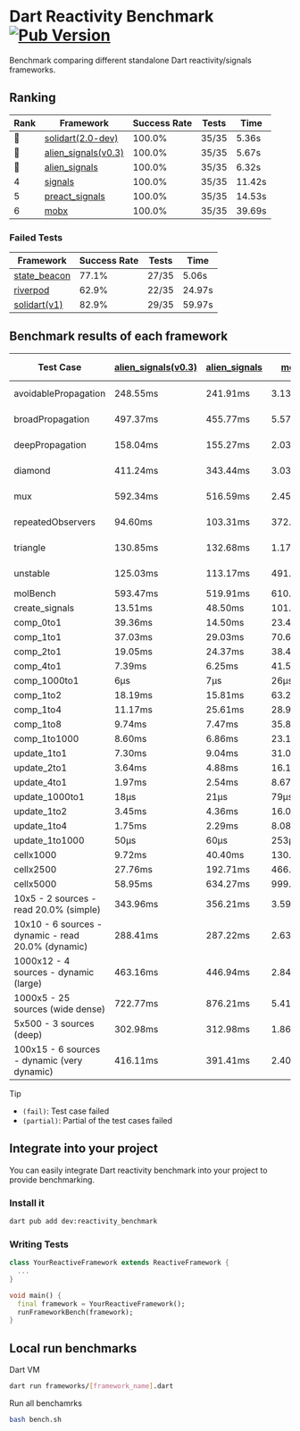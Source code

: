 # Dart Reactivity Benchmark [![Pub Version](https://img.shields.io/pub/v/reactivity_benchmark)](https://pub.dev/packages/reactivity_benchmark)

Benchmark comparing different standalone Dart reactivity/signals frameworks.

## Ranking

<!-- ranking start -->
| Rank | Framework | Success Rate | Tests | Time |
|------|-----------|--------------|-------|------|
| 🥇 | [solidart(2.0-dev)](https://github.com/nank1ro/solidart/tree/dev) | 100.0% | 35/35 | 5.36s |
| 🥈 | [alien_signals(v0.3)](https://github.com/medz/alien-signals-dart) | 100.0% | 35/35 | 5.67s |
| 🥉 | [alien_signals](https://github.com/medz/alien-signals-dart) | 100.0% | 35/35 | 6.32s |
| 4 | [signals](https://github.com/rodydavis/signals.dart) | 100.0% | 35/35 | 11.42s |
| 5 | [preact_signals](https://pub.dev/packages/preact_signals) | 100.0% | 35/35 | 14.53s |
| 6 | [mobx](https://github.com/mobxjs/mobx.dart) | 100.0% | 35/35 | 39.69s |

<!-- ranking end -->

### **Failed Tests**

<!-- fail start -->
| Framework | Success Rate | Tests | Time |
|-----------|--------------|-------|------|
| [state_beacon](https://github.com/jinyus/dart_beacon) | 77.1% | 27/35 | 5.06s |
| [riverpod](https://github.com/rrousselGit/riverpod) | 62.9% | 22/35 | 24.97s |
| [solidart(v1)](https://github.com/nank1ro/solidart) | 82.9% | 29/35 | 59.97s |

<!-- fail end -->

## Benchmark results of each framework

<!-- test-case start -->
| Test Case | [alien_signals(v0.3)](https://github.com/medz/alien-signals-dart) | [alien_signals](https://github.com/medz/alien-signals-dart) | [mobx](https://github.com/mobxjs/mobx.dart) | [preact_signals](https://pub.dev/packages/preact_signals) | [riverpod](https://github.com/rrousselGit/riverpod) | [signals](https://github.com/rodydavis/signals.dart) | [solidart(2.0-dev)](https://github.com/nank1ro/solidart/tree/dev) | [solidart(v1)](https://github.com/nank1ro/solidart) | [state_beacon](https://github.com/jinyus/dart_beacon) |
|---|---|---|---|---|---|---|---|---|---|
| avoidablePropagation | 248.55ms | 241.91ms | 3.13s | 259.31ms | 1.92s | 209.11ms | 279.37ms | 2.21s | 214.77ms (fail) |
| broadPropagation | 497.37ms | 455.77ms | 5.57s | 521.75ms | 96.64ms (fail) | 455.25ms | 511.01ms | 5.56s | 11.16ms (fail) |
| deepPropagation | 158.04ms | 155.27ms | 2.03s | 229.28ms | 2.45s (fail) | 173.75ms | 171.54ms | 3.00s | 238.52ms (fail) |
| diamond | 411.24ms | 343.44ms | 3.03s | 362.61ms | 3.32s (fail) | 286.19ms | 354.29ms | 5.28s | 257.68ms (fail) |
| mux | 592.34ms | 516.59ms | 2.45s | 526.11ms | 833.06ms (fail) | 419.76ms | 449.75ms | 3.08s | 278.75ms (fail) |
| repeatedObservers | 94.60ms | 103.31ms | 372.71ms | 67.53ms | 616.28ms (fail) | 44.42ms | 81.85ms | 384.02ms | 78.36ms (fail) |
| triangle | 130.85ms | 132.68ms | 1.17s | 141.87ms | 1.27s (fail) | 104.87ms | 118.32ms | 1.64s | 107.15ms (fail) |
| unstable | 125.03ms | 113.17ms | 491.60ms | 100.15ms | 619.54ms (fail) | 79.22ms | 98.22ms | 491.11ms | 560.98ms (fail) |
| molBench | 593.47ms | 519.91ms | 610.01ms | 548.45ms | 11.08ms | 489.19ms | 501.61ms | 2.02s | 3.22ms |
| create_signals | 13.51ms | 48.50ms | 101.30ms | 26.86ms | 25.59ms | 34.19ms | 91.72ms | 120.82ms | 87.31ms |
| comp_0to1 | 39.36ms | 14.50ms | 23.42ms | 35.44ms | 14.75ms | 15.02ms | 30.96ms | 60.20ms | 78.02ms |
| comp_1to1 | 37.03ms | 29.03ms | 70.65ms | 11.04ms | 24.85ms | 22.48ms | 45.63ms | 62.71ms | 83.35ms |
| comp_2to1 | 19.05ms | 24.37ms | 38.40ms | 16.38ms | 27.52ms | 11.51ms | 35.70ms | 63.65ms | 49.30ms |
| comp_4to1 | 7.39ms | 6.25ms | 41.57ms | 23.28ms | 2.90ms | 2.40ms | 12.51ms | 53.56ms | 23.98ms |
| comp_1000to1 | 6μs | 7μs | 26μs | 10μs | 5μs | 5μs | 35μs | 6.10ms | 74μs |
| comp_1to2 | 18.19ms | 15.81ms | 63.20ms | 23.18ms | 16.99ms | 24.73ms | 39.22ms | 56.61ms | 72.39ms |
| comp_1to4 | 11.17ms | 25.61ms | 28.90ms | 33.57ms | 27.21ms | 11.08ms | 18.10ms | 47.08ms | 70.59ms |
| comp_1to8 | 9.74ms | 7.47ms | 35.81ms | 10.69ms | 5.35ms | 10.71ms | 23.13ms | 39.73ms | 68.02ms |
| comp_1to1000 | 8.60ms | 6.86ms | 23.16ms | 6.66ms | 4.95ms | 7.85ms | 17.05ms | 27.55ms | 61.87ms |
| update_1to1 | 7.30ms | 9.04ms | 31.04ms | 11.57ms | 83.19ms | 8.99ms | 16.55ms | 66.14ms | 9.81ms |
| update_2to1 | 3.64ms | 4.88ms | 16.15ms | 5.55ms | 43.23ms | 4.48ms | 7.87ms | 35.02ms | 4.95ms |
| update_4to1 | 1.97ms | 2.54ms | 8.67ms | 2.81ms | 20.18ms | 2.34ms | 4.01ms | 18.22ms | 2.64ms |
| update_1000to1 | 18μs | 21μs | 79μs | 27μs | 166μs | 22μs | 40μs | 197μs | 24μs |
| update_1to2 | 3.45ms | 4.36ms | 16.06ms | 5.75ms | 42.04ms | 4.48ms | 8.04ms | 35.67ms | 5.48ms |
| update_1to4 | 1.75ms | 2.29ms | 8.08ms | 2.83ms | 21.34ms | 2.30ms | 4.06ms | 18.09ms | 2.85ms |
| update_1to1000 | 50μs | 60μs | 253μs | 67μs | 100μs | 47μs | 171μs | 367μs | 613μs |
| cellx1000 | 9.72ms | 40.40ms | 130.43ms | 17.35ms | N/A | 10.12ms | 12.21ms | 238.97ms | 7.02ms |
| cellx2500 | 27.76ms | 192.71ms | 466.49ms | 50.85ms | N/A | 44.61ms | 38.24ms | 722.91ms | 40.34ms |
| cellx5000 | 58.95ms | 634.27ms | 999.75ms | 190.98ms | N/A | 88.05ms | 89.42ms | 1.74s | 92.07ms |
| 10x5 - 2 sources - read 20.0% (simple) | 343.96ms | 356.21ms | 3.59s | 588.01ms | 2.18s | 519.22ms | 360.39ms | 4.45s (partial) | 355.59ms |
| 10x10 - 6 sources - dynamic - read 20.0% (dynamic) | 288.41ms | 287.22ms | 2.63s | 364.11ms | 1.44s (partial) | 290.07ms | 246.68ms | 4.31s (partial) | 263.38ms |
| 1000x12 - 4 sources - dynamic (large) | 463.16ms | 446.94ms | 2.84s | 4.36s | 2.47s (partial) | 3.88s | 459.23ms | 6.89s (partial) | 465.49ms |
| 1000x5 - 25 sources (wide dense) | 722.77ms | 876.21ms | 5.41s | 4.96s | 4.25s | 3.45s | 585.63ms | 9.22s (partial) | 744.37ms |
| 5x500 - 3 sources (deep) | 302.98ms | 312.98ms | 1.86s | 350.99ms | 1.39s | 227.52ms | 263.09ms | 3.45s (partial) | 311.83ms |
| 100x15 - 6 sources - dynamic (very dynamic) | 416.11ms | 391.41ms | 2.40s | 668.72ms | 1.75s (partial) | 485.36ms | 383.37ms | 4.56s (partial) | 403.39ms |

<!-- test-case end -->

> [!TIP]
> - `(fail)`: Test case failed
> - `(partial)`: Partial of the test cases failed

## Integrate into your project

You can easily integrate Dart reactivity benchmark into your project to provide benchmarking.

### Install it

```bash
dart pub add dev:reactivity_benchmark
```

### Writing Tests

```dart
class YourReactiveFramework extends ReactiveFramework {
  ...
}

void main() {
  final framework = YourReactiveFramework();
  runFrameworkBench(framework);
}
```

## Local run benchmarks

Dart VM
```bash
dart run frameworks/[framework_name].dart
```

Run all benchamrks
```bash
bash bench.sh
```
